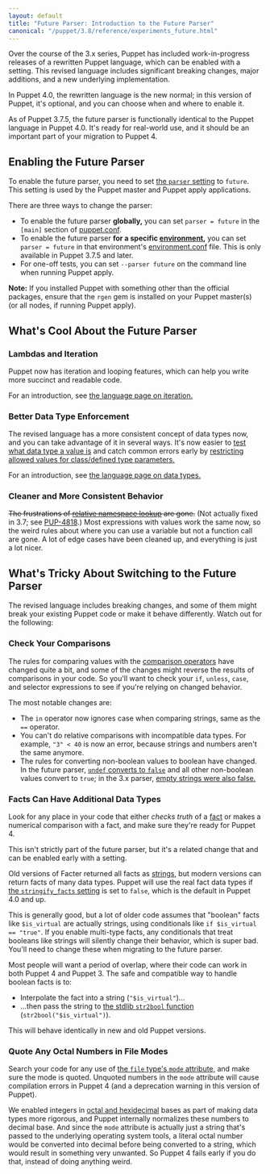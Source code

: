```yaml
---
layout: default
title: "Future Parser: Introduction to the Future Parser"
canonical: "/puppet/3.8/reference/experiments_future.html"
---
```


[parser_setting]: ./configuration.html#parser
[boolean_convert_old]: ./lang_datatypes.html#automatic-conversion-to-boolean
[boolean_convert]: ./future_lang_data_boolean.html#automatic-conversion-to-boolean
[puppet.conf]: ./config_file_main.html
[environment]: ./environments.html
[environment.conf]: ./config_file_environment.html
[iteration]: ./future_lang_iteration.html
[match_operator]: ./future_lang_expressions.html#regex-or-data-type-match
[parameter_datatypes]: ./future_lang_data_type.html#parameter-lists
[data_types]: ./future_lang_data.html
[relative_namespace]: ./lang_namespaces.html#relative-name-lookup-and-incorrect-name-resolution
[comparison operators]: ./future_lang_expressions.html#comparison-operators
[fact]: ./future_lang_facts_and_builtin_vars.html
[strings]: ./future_lang_data_string.html
[stringify_facts]: ./configuration.html#stringifyfacts
[str2bool]: https://forge.puppetlabs.com/puppetlabs/stdlib#str2bool
[file_mode]: ./type.html#file-attribute-mode
[integer_bases]: ./future_lang_data_number.html#octal-and-hexadecimal-integers

Over the course of the 3.x series, Puppet has included work-in-progress releases of a rewritten Puppet language, which can be enabled with a setting. This revised language includes significant breaking changes, major additions, and a new underlying implementation.

In Puppet 4.0, the rewritten language is the new normal; in this version of Puppet, it's optional, and you can choose when and where to enable it.

As of Puppet 3.7.5, the future parser is functionally identical to the Puppet language in Puppet 4.0. It's ready for real-world use, and it should be an important part of your migration to Puppet 4.


Enabling the Future Parser
-----

To enable the future parser, you need to set [the `parser` setting][parser_setting] to `future`. This setting is used by the Puppet master and Puppet apply applications.

There are three ways to change the parser:

* To enable the future parser **globally,** you can set `parser = future` in the `[main]` section of [puppet.conf][].
* To enable the future parser **for a specific [environment][],** you can set `parser = future` in that environment's [environment.conf][] file. This is only available in Puppet 3.7.5 and later.
* For one-off tests, you can set `--parser future` on the command line when running Puppet apply.

**Note:** If you installed Puppet with something other than the official packages, ensure that the `rgen` gem is installed on your Puppet master(s) (or all nodes, if running Puppet apply).

What's Cool About the Future Parser
-----

### Lambdas and Iteration

Puppet now has iteration and looping features, which can help you write more succinct and readable code.

For an introduction, see [the language page on iteration.][iteration]

### Better Data Type Enforcement

The revised language has a more consistent concept of data types now, and you can take advantage of it in several ways. It's now easier to [test what data type a value is][match_operator] and catch common errors early by [restricting allowed values for class/defined type parameters.][parameter_datatypes]

For an introduction, see [the language page on data types.][data_types]

### Cleaner and More Consistent Behavior

<del>The frustrations of <a href="./lang_namespaces.html#relative-name-lookup-and-incorrect-name-resolution">relative namespace lookup</a> are gone.</del> (Not actually fixed in 3.7; see [PUP-4818](https://tickets.puppetlabs.com/browse/PUP-4818).) Most expressions with values work the same now, so the weird rules about where you can use a variable but not a function call are gone. A lot of edge cases have been cleaned up, and everything is just a lot nicer.


What's Tricky About Switching to the Future Parser
-----

The revised language includes breaking changes, and some of them might break your existing Puppet code or make it behave differently. Watch out for the following:

### Check Your Comparisons

The rules for comparing values with the [comparison operators][] have changed quite a bit, and some of the changes might reverse the results of comparisons in your code. So you'll want to check your `if`, `unless`, `case`, and selector expressions to see if you're relying on changed behavior.

The most notable changes are:

* The `in` operator now ignores case when comparing strings, same as the `==` operator.
* You can't do relative comparisons with incompatible data types. For example, `"3" < 40` is now an error, because strings and numbers aren't the same anymore.
* The rules for converting non-boolean values to boolean have changed. In the future parser, [`undef` converts to `false`][boolean_convert] and all other non-boolean values convert to `true`; in the 3.x parser, [empty strings were also false.][boolean_convert_old]


### Facts Can Have Additional Data Types

Look for any place in your code that either _checks truth_ of a [fact][] or makes a numerical comparison with a fact, and make sure they're ready for Puppet 4.

This isn't strictly part of the future parser, but it's a related change that and can be enabled early with a setting.

Old versions of Facter returned all facts as [strings][], but modern versions can return facts of many data types. Puppet will use the real fact data types if [the `stringify_facts` setting][stringify_facts] is set to `false`, which is the default in Puppet 4.0 and up.

This is generally good, but a lot of older code assumes that "boolean" facts like `$is_virtual` are actually strings, using conditionals like `if $is_virtual == "true"`. If you enable multi-type facts, any conditionals that treat booleans like strings will silently change their behavior, which is super bad. You'll need to change these when migrating to the future parser.

Most people will want a period of overlap, where their code can work in both Puppet 4 and Puppet 3. The safe and compatible way to handle boolean facts is to:

* Interpolate the fact into a string (`"$is_virtual"`)...
* ...then pass the string to [the stdlib `str2bool` function][str2bool] (`str2bool("$is_virtual")`).

This will behave identically in new and old Puppet versions.


### Quote Any Octal Numbers in File Modes

Search your code for any use of [the `file` type's `mode` attribute,][file_mode] and make sure the mode is quoted. Unquoted numbers in the `mode` attribute will cause compilation errors in Puppet 4 (and a deprecation warning in this version of Puppet).

We enabled integers in [octal and hexidecimal][integer_bases] bases as part of making data types more rigorous, and Puppet internally normalizes these numbers to decimal base. And since the `mode` attribute is actually just a string that's passed to the underlying operating system tools, a literal octal number would be converted into decimal before being converted to a string, which would result in something very unwanted. So Puppet 4 fails early if you do that, instead of doing anything weird.
